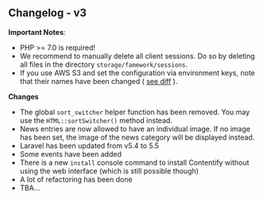 ## Changelog - v3

**Important Notes**: 
- PHP >= 7.0 is required!
- We recommend to manually delete all client sessions. Do so by deleting all files in the directory
`storage/famework/sessions`.
- If you use AWS S3 and set the configuration via environment keys, note that their names have been changed 
( [see diff](https://github.com/laravel/laravel/commit/f1253690c5374c42fe54b7336063605380c39d56#diff-7b9241412b3dab19230761bbdde0b3c8) ).

**Changes**
- The global `sort_switcher` helper function has been removed. You may use the `HTML::sortSwitcher()` method instead.
- News entries are now allowed to have an individual image. If no image has been set, the image of the news category will be displayed instead.
- Laravel has been updated from v5.4 to 5.5
- Some events have been added
- There is a new `install` console command to install Contentify without using the web interface (which is still possible though)
- A lot of refactoring has been done
- TBA...
